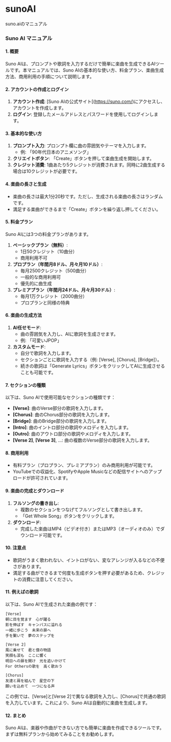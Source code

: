 # sunoAI
suno.aiのマニュアル

### Suno AI マニュアル

#### 1. 概要
Suno AIは、プロンプトや歌詞を入力するだけで簡単に楽曲を生成できるAIツールです。本マニュアルでは、Suno AIの基本的な使い方、料金プラン、楽曲生成方法、商用利用の手順について説明します。

#### 2. アカウントの作成とログイン
1. **アカウント作成**: [Suno AIの公式サイト[(https://suno.com/)にアクセスし、アカウントを作成します。
2. **ログイン**: 登録したメールアドレスとパスワードを使用してログインします。

#### 3. 基本的な使い方
1. **プロンプト入力**: プロンプト欄に曲の雰囲気やテーマを入力します。
   - 例: 「90年代日本のアニメソング」
2. **クリエイトボタン**: 「Create」ボタンを押して楽曲生成を開始します。
3. **クレジット消費**: 1曲あたり5クレジットが消費されます。同時に2曲生成する場合は10クレジットが必要です。

#### 4. 楽曲の長さと生成
- 楽曲の長さは最大1分20秒です。ただし、生成される楽曲の長さはランダムです。
- 満足する楽曲ができるまで「Create」ボタンを繰り返し押してください。

#### 5. 料金プラン
Suno AIには3つの料金プランがあります。
1. **ベーシックプラン（無料）**:
   - 1日50クレジット（10曲分）
   - 商用利用不可
2. **プロプラン（年間月8ドル、月々月10ドル）**:
   - 毎月2500クレジット（500曲分）
   - 一般的な商用利用可
   - 優先的に曲生成
3. **プレミアプラン（年間月24ドル、月々月30ドル）**:
   - 毎月1万クレジット（2000曲分）
   - プロプランと同様の特典

#### 6. 楽曲の生成方法
1. **AI任せモード**:
   - 曲の雰囲気を入力し、AIに歌詞を生成させます。
   - 例: 「可愛いJPOP」
2. **カスタムモード**:
   - 自分で歌詞を入力します。
   - セクションごとに歌詞を入力する（例: [Verse], [Chorus], [Bridge]）。
   - 続きの歌詞は「Generate Lyrics」ボタンをクリックしてAIに生成させることも可能です。

#### 7. セクションの種類
以下は、Suno AIで使用可能なセクションの種類です：
- **[Verse]**: 曲のVerse部分の歌詞を入力します。
- **[Chorus]**: 曲のChorus部分の歌詞を入力します。
- **[Bridge]**: 曲のBridge部分の歌詞を入力します。
- **[Intro]**: 曲のイントロ部分の歌詞やメロディを入力します。
- **[Outro]**: 曲のアウトロ部分の歌詞やメロディを入力します。
- **[Verse 2]**, **[Verse 3]**, ...: 曲の複数のVerse部分の歌詞を入力します。

#### 8. 商用利用
- 有料プラン（プロプラン、プレミアプラン）のみ商用利用が可能です。
- YouTubeでの収益化、SpotifyやApple Musicなどの配信サイトへのアップロードが許可されています。

#### 9. 楽曲の完成とダウンロード
1. **フルソングの書き出し**:
   - 複数のセクションをつなげてフルソングとして書き出します。
   - 「Get Whole Song」ボタンをクリックします。
2. **ダウンロード**:
   - 完成した楽曲はMP4（ビデオ付き）またはMP3（オーディオのみ）でダウンロード可能です。

#### 10. 注意点
- 歌詞がうまく歌われない、イントロがない、変なアレンジが入るなどの不便さがあります。
- 満足する曲ができるまで何度も生成ボタンを押す必要があるため、クレジットの消費に注意してください。

#### 11. 例えばの歌詞
以下は、Suno AIで生成された楽曲の例です：
```
[Verse]
朝に目を覚ます　心が躍る
影を伸ばす　キャンパスに溢れる
一緒に歩こう　未来の扉へ
手を繋いで　夢のステップを

[Verse 2]
風に乗せて　君と僕の物語
笑顔も涙も　ここに響く
明日への扉を開け　光を追いかけて
For Othersの歌を　高く歌おう

[Chorus]
友達と肩を組んで　星空の下
願いを込めて　一つになる声
```
この例では、[Verse]と[Verse 2]で異なる歌詞を入力し、[Chorus]で共通の歌詞を入力しています。これにより、Suno AIは自動的に楽曲を生成します。

#### 12. まとめ
Suno AIは、楽器や作曲ができない方でも簡単に楽曲を作成できるツールです。まずは無料プランから始めてみることをお勧めします。
